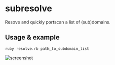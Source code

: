 # subresolve
Resove and quickly portscan a list of (sub)domains.

## Usage & example
```
ruby resolve.rb path_to_subdomain_list
```

![screenshot](https://cloud.githubusercontent.com/assets/1312973/16542228/602ed15e-40a0-11e6-9d29-96dd75e24075.png)
